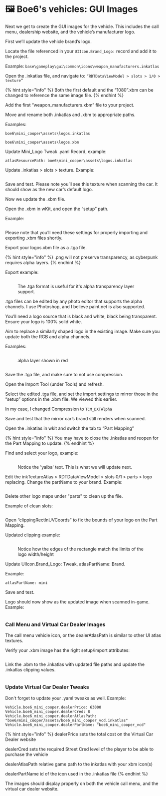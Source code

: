 # 🖼️ Boe6's vehicles: GUI Images

Next we get to create the GUI images for the vehicle. This includes the call menu, dealership website, and the vehicle’s manufacturer logo.

First we’ll update the vehicle brand’s logo.

Locate the file referenced in your `UIIcon.Brand_Logo:` record and add it to the project.

Example: `base\gameplay\gui\common\icons\weapon_manufacturers.inkatlas`

Open the .inkatlas file, and navigate to: `“RDTDataViewModel > slots > 1/0 > texture”`

{% hint style="info" %}
Both the first default and the “1080”.xbm can be changed to reference the same image file.
{% endhint %}

Add the first “weapon\_manufacturers.xbm” file to your project.

Move and rename both .inkatlas and .xbm to appropriate paths.

Examples:&#x20;

`boe6\mini_cooper\assets\logos.inkatlas`&#x20;

`boe6\mini_cooper\assets\logos.xbm`

Update Mini\_Logo Tweak .yaml Record, example:

```
atlasResourcePath: boe6\mini_cooper\assets\logos.inkatlas
```

Update .inkatlas > slots > texture. Example:

<figure><img src="../../../.gitbook/assets/inkatlasupdate.PNG" alt=""><figcaption></figcaption></figure>

Save and test. Please note you’ll see this texture when scanning the car. It should show as the new car’s default logo.

Now we update the .xbm file.

Open the .xbm in wKit, and open the “setup” path.

Example:

<figure><img src="../../../.gitbook/assets/xbmSetup.PNG" alt=""><figcaption></figcaption></figure>

Please note that you’ll need these settings for properly importing and exporting .xbm files shortly.

Export your logos.xbm file as a .tga file.

{% hint style="info" %}
.png will not preserve transparency, as cyberpunk requires alpha layers.
{% endhint %}

Export example:

<figure><img src="../../../.gitbook/assets/exportxbmexample.PNG" alt=""><figcaption><p>The .tga format is useful for it's alpha transparency layer support.</p></figcaption></figure>

.tga files can be edited by any photo editor that supports the alpha channels. I use Photoshop, and I believe paint.net is also supported.

You’ll need a logo source that is black and white, black being transparent. Ensure your logo is 100% solid white.

Aim to replace a similarly shaped logo in the existing image. Make sure you update both the RGB and alpha channels.

Examples:

<div><figure><img src="../../../.gitbook/assets/logowithalpha.PNG" alt=""><figcaption><p>alpha layer shown in red</p></figcaption></figure> <figure><img src="../../../.gitbook/assets/logowithoutalpha.PNG" alt=""><figcaption></figcaption></figure></div>

Save the .tga file, and make sure to not use compression.

Open the Import Tool (under Tools) and refresh.

Select the edited .tga file, and set the import settings to mirror those in the “setup” options in the .xbm file. We viewed this earlier.

In my case, I changed Compression to `TCM_DXTAlpha`

Save and test that the mirror car’s brand still renders when scanned.

Open the .inkatlas in wkit and switch the tab to “Part Mapping”

{% hint style="info" %}
You may have to close the .inkatlas and reopen for the Part Mapping to update.
{% endhint %}

Find and select your logo, example:

<figure><img src="../../../.gitbook/assets/logoinatlas.PNG" alt=""><figcaption><p>Notice the 'yaiba' text. This is what we will update next.</p></figcaption></figure>

Edit the inkTextureAtlas > RDTDataViewModel > slots 0/1 > parts > logo replacing. Change the partName to your brand. Example:

<figure><img src="../../../.gitbook/assets/inatlasbrandedit.PNG" alt=""><figcaption></figcaption></figure>

Delete other logo maps under "parts" to clean up the file.

Example of clean slots:

<figure><img src="../../../.gitbook/assets/cleanslotsooooohyeah.PNG" alt=""><figcaption></figcaption></figure>

Open “clippingRectInUVCoords” to fix the bounds of your logo on the Part Mapping.

Updated clipping example:

<figure><img src="../../../.gitbook/assets/niceclipping.PNG" alt=""><figcaption><p>Notice how the edges of the rectangle match the limits of the logo width/height</p></figcaption></figure>

Update UIIcon.Brand\_Logo: Tweak, atlasPartName: Brand.

Example:

```
atlasPartName: mini
```

Save and test.

Logo should now show as the updated image when scanned in-game. Example:

<figure><img src="../../../.gitbook/assets/ingamedetails.PNG" alt=""><figcaption></figcaption></figure>

### Call Menu and Virtual Car Dealer Images

The call menu vehicle icon, or the dealerAtlasPath is similar to other UI atlas textures.

Verify your .xbm image has the right setup/import attributes:

<figure><img src="../../../.gitbook/assets/xbmsetuptwice.PNG" alt=""><figcaption></figcaption></figure>

Link the .xbm to the .inkatlas with updated file paths and update the .inkatlas clipping values.

<figure><img src="../../../.gitbook/assets/linkxbmandinkatlas.PNG" alt=""><figcaption></figcaption></figure>

### Update Virtual Car Dealer Tweaks

Don't forget to update your .yaml tweaks as well. Example:

```
Vehicle.boe6_mini_cooper.dealerPrice: 63000
Vehicle.boe6_mini_cooper.dealerCred: 8
Vehicle.boe6_mini_cooper.dealerAtlasPath: "boe6/mini_cooper/assets/boe6_mini_cooper_vcd.inkatlas"
Vehicle.boe6_mini_cooper.dealerPartName: "boe6_mini_cooper_vcd"
```

{% hint style="info" %}
dealerPrice sets the total cost on the Virtual Car Dealer website

dealerCred sets the required Street Cred level of the player to be able to purchase the vehicle

dealerAtlasPath relative game path to the inkatlas with your xbm icon(s)

dealerPartName id of the icon used in the .inkatlas file
{% endhint %}

The images should display properly on both the vehicle call menu, and the virtual car dealer website.

<div><figure><img src="../../../.gitbook/assets/callmenuworking.PNG" alt=""><figcaption></figcaption></figure> <figure><img src="../../../.gitbook/assets/vcdworking.PNG" alt=""><figcaption></figcaption></figure></div>

